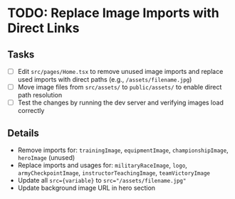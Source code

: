 # TODO: Replace Image Imports with Direct Links

## Tasks

- [ ] Edit `src/pages/Home.tsx` to remove unused image imports and replace used imports with direct paths (e.g., `/assets/filename.jpg`)
- [ ] Move image files from `src/assets/` to `public/assets/` to enable direct path resolution
- [ ] Test the changes by running the dev server and verifying images load correctly

## Details

- Remove imports for: `trainingImage`, `equipmentImage`, `championshipImage`, `heroImage` (unused)
- Replace imports and usages for: `militaryRaceImage`, `logo`, `armyCheckpointImage`, `instructorTeachingImage`, `teamVictoryImage`
- Update all `src={variable}` to `src="/assets/filename.jpg"`
- Update background image URL in hero section
